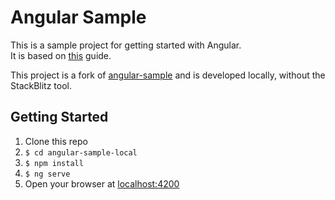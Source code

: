 # Angular Sample

This is a sample project for getting started with Angular.<br>
It is based on [this](https://angular.io/start) guide.

This project is a fork of [angular-sample](https://github.com/guilherme-nsr/angular-sample) and is developed locally, without the StackBlitz tool.

## Getting Started
1. Clone this repo
2. `$ cd angular-sample-local`
3. `$ npm install`
4. `$ ng serve`
5. Open your browser at [localhost:4200](http://localhost:4200)

